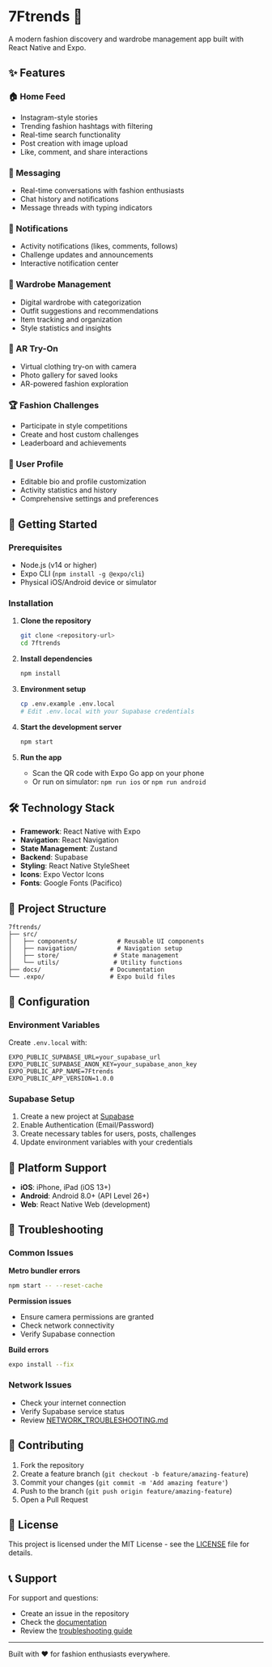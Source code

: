 # 7Ftrends 📱

A modern fashion discovery and wardrobe management app built with React Native and Expo.

## ✨ Features

### 🏠 Home Feed
- Instagram-style stories
- Trending fashion hashtags with filtering
- Real-time search functionality
- Post creation with image upload
- Like, comment, and share interactions

### 💬 Messaging
- Real-time conversations with fashion enthusiasts
- Chat history and notifications
- Message threads with typing indicators

### 🔔 Notifications
- Activity notifications (likes, comments, follows)
- Challenge updates and announcements
- Interactive notification center

### 👗 Wardrobe Management
- Digital wardrobe with categorization
- Outfit suggestions and recommendations
- Item tracking and organization
- Style statistics and insights

### 📸 AR Try-On
- Virtual clothing try-on with camera
- Photo gallery for saved looks
- AR-powered fashion exploration

### 🏆 Fashion Challenges
- Participate in style competitions
- Create and host custom challenges
- Leaderboard and achievements

### 👤 User Profile
- Editable bio and profile customization
- Activity statistics and history
- Comprehensive settings and preferences

## 🚀 Getting Started

### Prerequisites
- Node.js (v14 or higher)
- Expo CLI (`npm install -g @expo/cli`)
- Physical iOS/Android device or simulator

### Installation

1. **Clone the repository**
   ```bash
   git clone <repository-url>
   cd 7ftrends
   ```

2. **Install dependencies**
   ```bash
   npm install
   ```

3. **Environment setup**
   ```bash
   cp .env.example .env.local
   # Edit .env.local with your Supabase credentials
   ```

4. **Start the development server**
   ```bash
   npm start
   ```

5. **Run the app**
   - Scan the QR code with Expo Go app on your phone
   - Or run on simulator: `npm run ios` or `npm run android`

## 🛠️ Technology Stack

- **Framework**: React Native with Expo
- **Navigation**: React Navigation
- **State Management**: Zustand
- **Backend**: Supabase
- **Styling**: React Native StyleSheet
- **Icons**: Expo Vector Icons
- **Fonts**: Google Fonts (Pacifico)

## 📁 Project Structure

```
7ftrends/
├── src/
│   ├── components/           # Reusable UI components
│   ├── navigation/           # Navigation setup
│   ├── store/               # State management
│   └── utils/               # Utility functions
├── docs/                   # Documentation
└── .expo/                  # Expo build files
```

## 🔧 Configuration

### Environment Variables
Create `.env.local` with:
```env
EXPO_PUBLIC_SUPABASE_URL=your_supabase_url
EXPO_PUBLIC_SUPABASE_ANON_KEY=your_supabase_anon_key
EXPO_PUBLIC_APP_NAME=7Ftrends
EXPO_PUBLIC_APP_VERSION=1.0.0
```

### Supabase Setup
1. Create a new project at [Supabase](https://supabase.com)
2. Enable Authentication (Email/Password)
3. Create necessary tables for users, posts, challenges
4. Update environment variables with your credentials

## 📱 Platform Support

- **iOS**: iPhone, iPad (iOS 13+)
- **Android**: Android 8.0+ (API Level 26+)
- **Web**: React Native Web (development)

## 🐛 Troubleshooting

### Common Issues

**Metro bundler errors**
```bash
npm start -- --reset-cache
```

**Permission issues**
- Ensure camera permissions are granted
- Check network connectivity
- Verify Supabase connection

**Build errors**
```bash
expo install --fix
```

### Network Issues
- Check your internet connection
- Verify Supabase service status
- Review [NETWORK_TROUBLESHOOTING.md](docs/NETWORK_TROUBLESHOOTING.md)

## 🤝 Contributing

1. Fork the repository
2. Create a feature branch (`git checkout -b feature/amazing-feature`)
3. Commit your changes (`git commit -m 'Add amazing feature'`)
4. Push to the branch (`git push origin feature/amazing-feature`)
5. Open a Pull Request

## 📄 License

This project is licensed under the MIT License - see the [LICENSE](LICENSE) file for details.

## 📞 Support

For support and questions:
- Create an issue in the repository
- Check the [documentation](docs/)
- Review the [troubleshooting guide](docs/NETWORK_TROUBLESHOOTING.md)

---

Built with ❤️ for fashion enthusiasts everywhere.